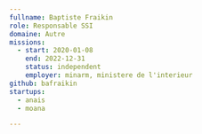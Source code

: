 ```yaml
---
fullname: Baptiste Fraikin
role: Responsable SSI
domaine: Autre
missions:
  - start: 2020-01-08
    end: 2022-12-31
    status: independent
    employer: minarm, ministere de l'interieur
github: bafraikin
startups:
  - anais
  - moana

---
```

